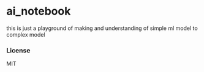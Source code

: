# ai_notebook
this is just a playground of making and understanding of simple ml model to complex model

### License
MIT
